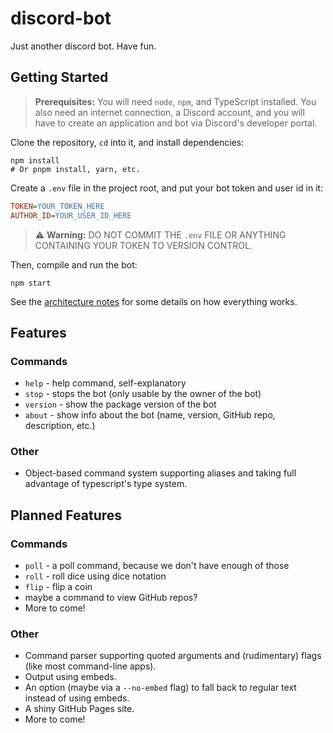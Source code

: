 # discord-bot

Just another discord bot. Have fun.

## Getting Started

> **Prerequisites:**
> You will need `node`, `npm`, and TypeScript installed. You also need an internet connection, a Discord account, and you will have to create an application and bot via Discord's developer portal.

Clone the repository, `cd` into it, and install dependencies:

```console
npm install
# Or pnpm install, yarn, etc.
```

Create a `.env` file in the project root, and put your bot token and user id in it:

```ini
TOKEN=YOUR_TOKEN_HERE
AUTHOR_ID=YOUR_USER_ID_HERE
```

> ⚠ **Warning:** DO NOT COMMIT THE `.env` FILE OR ANYTHING CONTAINING YOUR TOKEN TO VERSION CONTROL.

Then, compile and run the bot:

```console
npm start
```

See the [architecture notes](./architecture-notes.md) for some details on how everything works.

## Features

### Commands

- `help` - help command, self-explanatory
- `stop` - stops the bot (only usable by the owner of the bot)
- `version` - show the package version of the bot
- `about` - show info about the bot (name, version, GitHub repo, description, etc.)

### Other

- Object-based command system supporting aliases and taking full advantage of typescript's type system.

## Planned Features

### Commands

- `poll` - a poll command, because we don't have enough of those
- `roll` - roll dice using dice notation
- `flip` - flip a coin
- maybe a command to view GitHub repos?
- More to come!

### Other

- Command parser supporting quoted arguments and (rudimentary) flags (like most command-line apps).
- Output using embeds.
- An option (maybe via a `--no-embed` flag) to fall back to regular text instead of using embeds.
- A shiny GitHub Pages site.
- More to come!

